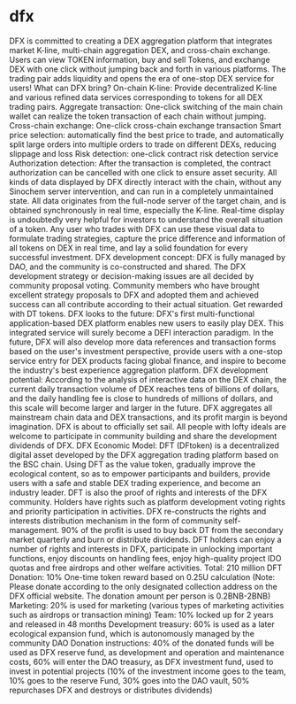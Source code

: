 # dfx
DFX is committed to creating a DEX aggregation platform that integrates market K-line, multi-chain aggregation DEX, and cross-chain exchange. Users can view TOKEN information, buy and sell Tokens, and exchange DEX with one click without jumping back and forth in various platforms. The trading pair adds liquidity and opens the era of one-stop DEX service for users!
What can DFX bring?
On-chain K-line: Provide decentralized K-line and various refined data services corresponding to tokens for all DEX trading pairs.
Aggregate transaction: One-click switching of the main chain wallet can realize the token transaction of each chain without jumping.
Cross-chain exchange: One-click cross-chain exchange transaction
Smart price selection: automatically find the best price to trade, and automatically split large orders into multiple orders to trade on different DEXs, reducing slippage and loss
Risk detection: one-click contract risk detection service
Authorization detection: After the transaction is completed, the contract authorization can be cancelled with one click to ensure asset security.
All kinds of data displayed by DFX directly interact with the chain, without any Sinochem server intervention, and can run in a completely unmaintained state. All data originates from the full-node server of the target chain, and is obtained synchronously in real time, especially the K-line. Real-time display is undoubtedly very helpful for investors to understand the overall situation of a token. Any user who trades with DFX can use these visual data to formulate trading strategies, capture the price difference and information of all tokens on DEX in real time, and lay a solid foundation for every successful investment.
DFX development concept:
DFX is fully managed by DAO, and the community is co-constructed and shared. The DFX development strategy or decision-making issues are all decided by community proposal voting. Community members who have brought excellent strategy proposals to DFX and adopted them and achieved success can all contribute according to their actual situation. Get rewarded with DT tokens.
DFX looks to the future:
DFX's first multi-functional application-based DEX platform enables new users to easily play DEX. This integrated service will surely become a DEFI interaction paradigm. In the future, DFX will also develop more data references and transaction forms based on the user's investment perspective, provide users with a one-stop service entry for DEX products facing global finance, and inspire to become the industry's best experience aggregation platform.
DFX development potential:
According to the analysis of interactive data on the DEX chain, the current daily transaction volume of DEX reaches tens of billions of dollars, and the daily handling fee is close to hundreds of millions of dollars, and this scale will become larger and larger in the future. DFX aggregates all mainstream chain data and DEX transactions, and its profit margin is beyond imagination. DFX is about to officially set sail. All people with lofty ideals are welcome to participate in community building and share the development dividends of DFX.
DFX Economic Model:
DFT (DFtoken) is a decentralized digital asset developed by the DFX aggregation trading platform based on the BSC chain. Using DFT as the value token, gradually improve the ecological content, so as to empower participants and builders, provide users with a safe and stable DEX trading experience, and become an industry leader.
DFT is also the proof of rights and interests of the DFX community. Holders have rights such as platform development voting rights and priority participation in activities. DFX re-constructs the rights and interests distribution mechanism in the form of community self-management. 90% of the profit is used to buy back DT from the secondary market quarterly and burn or distribute dividends.
DFT holders can enjoy a number of rights and interests in DFX, participate in unlocking important functions, enjoy discounts on handling fees, enjoy high-quality project IDO quotas and free airdrops and other welfare activities.
Total: 210 million DFT
Donation: 10% One-time token reward based on 0.25U calculation (Note: Please donate according to the only designated collection address on the DFX official website. The donation amount per person is 0.2BNB-2BNB)
Marketing: 20% is used for marketing (various types of marketing activities such as airdrops or transaction mining)
Team: 10% locked up for 2 years and released in 48 months
Development treasury: 60% is used as a later ecological expansion fund, which is autonomously managed by the community DAO
Donation instructions: 40% of the donated funds will be used as DFX reserve fund, as development and operation and maintenance costs, 60% will enter the DAO treasury, as DFX investment fund, used to invest in potential projects (10% of the investment income goes to the team, 10% goes to the reserve Fund, 30% goes into the DAO vault, 50% repurchases DFX and destroys or distributes dividends)
